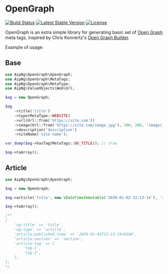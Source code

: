 OpenGraph
=========
[![Build Status](https://travis-ci.org/aipng/open-graph.svg?branch=master)](https://travis-ci.org/aipng/open-graph)
[![Latest Stable Version](https://poser.pugx.org/aipng/open-graph/version)](https://packagist.org/packages/aipng/open-graph)
[![License](https://poser.pugx.org/aipng/open-graph/license)](https://packagist.org/packages/aipng/open-graph)

OpenGraph is an extra simple library for generating basic set of [Open Graph](https://ogp.me/) meta tags, inspired by Chris Konnertz's [Open Graph Builder](https://github.com/aipng/open-graph).

Example of usage:

Base
----
```php
use AipNg\OpenGraph\OpenGraph;
use AipNg\OpenGraph\MetaTags;
use AipNg\OpenGraph\MetaType;
use AipNg\ValueObjects\Web\Url;

$og = new OpenGraph;

$og
	->title('title')
	->type(MetaType::WEBSITE)
	->url(Url::from('https://site.com'))
	->image(Url::from('https://site.com/image.jpg'), 100, 200, 'image/jpg')
	->description('description')
	->siteName('site name');

var_dump($og->hasTag(MetaTags::OG_TITLE)); // true

$og->toArray();
```

Article
----
```php
use AipNg\OpenGraph\OpenGraph;

$og = new OpenGraph;

$og->article('title', new \DateTimeImmutable('2020-01-02 12:13:14'), 'section', ['tag-1', 'tag-2']);

$og->toArray();

/**
[
    'og:title' => 'title',
    'og:type' => 'article',
    'article:published_time' => '2020-01-02T12:13:14+0100',
    'article:section' => 'section',
    'article:tag' => [
        'tag-1',
        'tag-2',
    ],
];
*/
```
